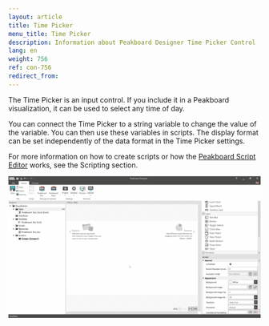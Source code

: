 ```yaml
---
layout: article
title: Time Picker
menu_title: Time Picker
description: Information about Peakboard Designer Time Picker Control
lang: en
weight: 756
ref: con-756
redirect_from:
---
```


The Time Picker is an input control. 
If you include it in a Peakboard visualization, it can be used to select any time of day.

You can connect the Time Picker to a string variable to change the value of the variable. 
You can then use these variables in scripts.
The display format can be set independently of the data format in the Time Picker settings.

For more information on how to create scripts or how the [Peakboard Script Editor](/scripting/en-script-editor.html) works, see the Scripting section.

![Add Time Picker](/assets/images/Controls/Timepicker/en_timepicker-add.gif)